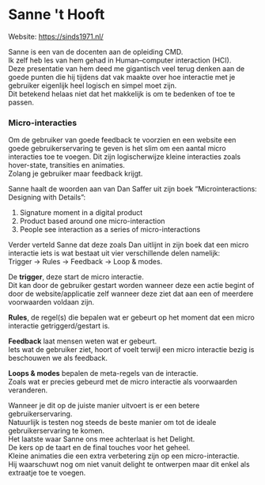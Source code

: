 # Sanne 't Hooft

Website: https://sinds1971.nl/ 

Sanne is een van de docenten aan de opleiding CMD.  
Ik zelf heb les van hem gehad in Human–computer interaction (HCI).  
Deze presentatie van hem deed me gigantisch veel terug denken aan de goede punten die hij tijdens dat vak maakte over hoe interactie met je gebruiker eigenlijk heel logisch en simpel moet zijn.   
Dit betekend helaas niet dat het makkelijk is om te bedenken of toe te passen. 

### Micro-interacties

Om de gebruiker van goede feedback te voorzien en een website een goede gebruikerservaring te geven is het slim om een aantal micro interacties toe te voegen.
Dit zijn logischerwijze kleine interacties zoals hover-state, transities en animaties.   
Zolang je gebruiker maar feedback krijgt.

Sanne haalt de woorden aan van Dan Saffer uit zijn boek “Microinteractions: Designing with Details”:
1.	Signature moment in a digital product
2.	Product based around one micro-interaction
3.	People see interaction as a series of micro-interactions  

Verder verteld Sanne dat deze zoals Dan uitlijnt in zijn boek dat een micro interactie iets is wat bestaat uit vier verschillende delen namelijk:   
Trigger -> Rules -> Feedback -> Loop & modes.

De __trigger__, deze start de micro interactie.   
Dit kan door de gebruiker gestart worden wanneer deze een actie begint of door de website/applicatie zelf wanneer deze ziet dat aan een of meerdere voorwaarden voldaan zijn.   

__Rules__, de regel(s) die bepalen wat er gebeurt op het moment dat een micro interactie getriggerd/gestart is.   

__Feedback__ laat mensen weten wat er gebeurt.   
Iets wat de gebruiker ziet, hoort of voelt terwijl een micro interactie bezig is beschouwen we als feedback.

__Loops & modes__ bepalen de meta-regels van de interactie.   
Zoals wat er precies gebeurd met de micro interactie als voorwaarden veranderen.

Wanneer je dit op de juiste manier uitvoert is er een betere gebruikerservaring.   
Natuurlijk is testen nog steeds de beste manier om tot de ideale gebruikerservaring te komen.   
Het laatste waar Sanne ons mee achterlaat is het Delight.    
De kers op de taart en de final touches voor het geheel.    
Kleine animaties die een extra verbetering zijn op een micro-interactie.    
Hij waarschuwt nog om niet vanuit delight te ontwerpen maar dit enkel als extraatje toe te voegen.
